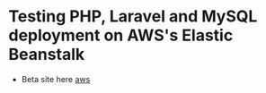# Testing PHP, Laravel and MySQL deployment on AWS's Elastic Beanstalk

- Beta site here [aws](http://test-env.xgukny3bvx.us-east-2.elasticbeanstalk.com/)
